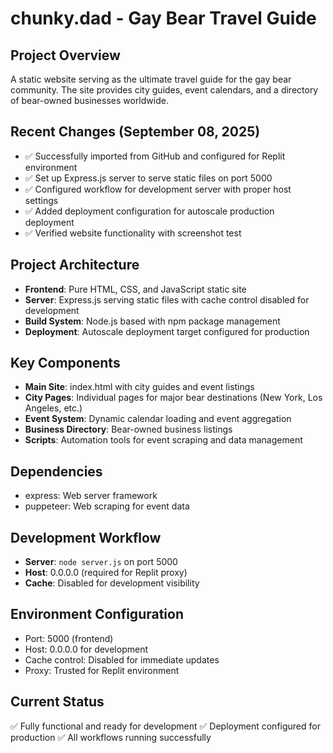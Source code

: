 # chunky.dad - Gay Bear Travel Guide

## Project Overview
A static website serving as the ultimate travel guide for the gay bear community. The site provides city guides, event calendars, and a directory of bear-owned businesses worldwide.

## Recent Changes (September 08, 2025)
- ✅ Successfully imported from GitHub and configured for Replit environment
- ✅ Set up Express.js server to serve static files on port 5000
- ✅ Configured workflow for development server with proper host settings
- ✅ Added deployment configuration for autoscale production deployment
- ✅ Verified website functionality with screenshot test

## Project Architecture
- **Frontend**: Pure HTML, CSS, and JavaScript static site
- **Server**: Express.js serving static files with cache control disabled for development
- **Build System**: Node.js based with npm package management
- **Deployment**: Autoscale deployment target configured for production

## Key Components
- **Main Site**: index.html with city guides and event listings
- **City Pages**: Individual pages for major bear destinations (New York, Los Angeles, etc.)
- **Event System**: Dynamic calendar loading and event aggregation
- **Business Directory**: Bear-owned business listings
- **Scripts**: Automation tools for event scraping and data management

## Dependencies
- express: Web server framework
- puppeteer: Web scraping for event data

## Development Workflow
- **Server**: `node server.js` on port 5000
- **Host**: 0.0.0.0 (required for Replit proxy)
- **Cache**: Disabled for development visibility

## Environment Configuration
- Port: 5000 (frontend)
- Host: 0.0.0.0 for development
- Cache control: Disabled for immediate updates
- Proxy: Trusted for Replit environment

## Current Status
✅ Fully functional and ready for development
✅ Deployment configured for production
✅ All workflows running successfully